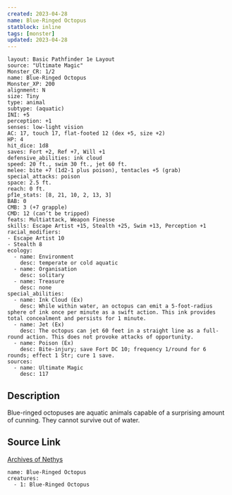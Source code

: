 ```yaml
---
created: 2023-04-28
name: Blue-Ringed Octopus
statblock: inline
tags: [monster]
updated: 2023-04-28
---
```

```statblock
layout: Basic Pathfinder 1e Layout
source: "Ultimate Magic"
Monster_CR: 1/2
name: Blue-Ringed Octopus
Monster_XP: 200
alignment: N
size: Tiny
type: animal
subtype: (aquatic)
INI: +5
perception: +1
senses: low-light vision
AC: 17, touch 17, flat-footed 12 (dex +5, size +2)
HP: 4
hit_dice: 1d8
saves: Fort +2, Ref +7, Will +1
defensive_abilities: ink cloud
speed: 20 ft., swim 30 ft., jet 60 ft.
melee: bite +7 (1d2-1 plus poison), tentacles +5 (grab)
special_attacks: poison
space: 2.5 ft.
reach: 0 ft.
pf1e_stats: [8, 21, 10, 2, 13, 3]
BAB: 0
CMB: 3 (+7 grapple)
CMD: 12 (can’t be tripped)
feats: Multiattack, Weapon Finesse
skills: Escape Artist +15, Stealth +25, Swim +13, Perception +1
racial_modifiers:
- Escape Artist 10
- Stealth 8
ecology:
  - name: Environment
    desc: temperate or cold aquatic
  - name: Organisation
    desc: solitary
  - name: Treasure
    desc: none
special_abilities:
  - name: Ink Cloud (Ex)
    desc: While within water, an octopus can emit a 5-foot-radius sphere of ink once per minute as a swift action. This ink provides total concealment and persists for 1 minute.
  - name: Jet (Ex)
    desc: The octopus can jet 60 feet in a straight line as a full-round action. This does not provoke attacks of opportunity.
  - name: Poison (Ex)
    desc: Bite-injury; save Fort DC 10; frequency 1/round for 6 rounds; effect 1 Str; cure 1 save.
sources:
  - name: Ultimate Magic
    desc: 117
```
## Description
Blue-ringed octopuses are aquatic animals capable of a surprising amount of cunning. They cannot survive out of water.
## Source Link
[Archives of Nethys](https://aonprd.com/MonsterDisplay.aspx?ItemName=Blue-Ringed%20Octopus)
```encounter-table
name: Blue-Ringed Octopus
creatures:
  - 1: Blue-Ringed Octopus
```
